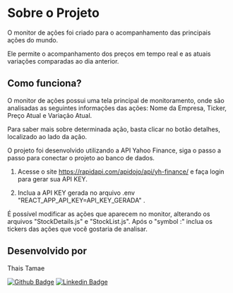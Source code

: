 
# Sobre o Projeto
O monitor de ações foi criado para o acompanhamento das principais ações do mundo.

Ele permite o acompanhamento dos preços em tempo real e as atuais variações comparadas ao dia anterior.
  
## Como funciona?
 
O monitor de ações possui uma tela principal de monitoramento, onde são analisadas as seguintes informações das ações: Nome da Empresa, Ticker, Preço Atual e Variação Atual.

Para saber mais sobre determinada ação, basta clicar no botão detalhes, localizado ao lado da ação.

O projeto foi desenvolvido utilizando a API Yahoo Finance, siga o passo a passo para conectar o projeto ao banco de dados.
1. Acesse o site https://rapidapi.com/apidojo/api/yh-finance/ e faça login para gerar sua API KEY.

2. Inclua a API KEY gerada no arquivo .env "REACT_APP_API_KEY=API_KEY_GERADA" . 

É possível modificar as ações que aparecem no monitor, alterando os arquivos "StockDetails.js" e "StockList.js". Após o "symbol :" inclua os tickers das ações que você gostaria de analisar.

## Desenvolvido por 

Thais Tamae

[![Github Badge](https://img.shields.io/badge/-Github-000?style=flat-square&logo=Github&logoColor=white&link=https://github.com/thaistamae)](https://github.com/thaistamae) [![Linkedin Badge](https://img.shields.io/badge/-LinkedIn-blue?style=flat-square&logo=Linkedin&logoColor=white&link=https://www.linkedin.com/in/thaistamae/)](https://www.linkedin.com/in/thaistamae/)